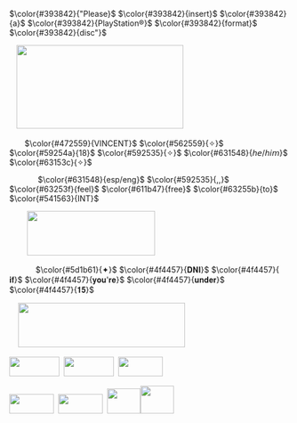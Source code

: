 $\color{#393842}{"Please}$ $\color{#393842}{insert}$  $\color{#393842}{a}$  $\color{#393842}{PlayStation®}$  $\color{#393842}{format}$  $\color{#393842}{disc"}$

ㅤ<img src="https://github.com/user-attachments/assets/b040c050-0b69-47bc-9137-a63ac93428e9" width="300" height="150"/>

‎
‎‎ ‎ ‎ ‎ ‎ ‎  $\color{#472559}{VINCENT}$ 
$\color{#562559}{✧}$ 
$\color{#59254a}{18}$ 
$\color{#592535}{✧}$
$\color{#631548}{𝘩𝘦/𝘩𝘪𝘮}$
$\color{#63153c}{✧}$

‎ ‎ ‎ ‎ ‎‎ ‎ ‎ ‎ ‎ ‎‎ ‎  ‎  ‎ $\color{#631548}{esp/eng}$ $\color{#592535}{,,}$ 
‎‎
‎‎
$\color{#63253f}{feel}$ 
$\color{#611b47}{free}$
$\color{#63255b}{to}$ 
$\color{#541563}{INT}$

‎ ‎ ‎ ‎ ‎‎ ‎ ‎ ‎ <img src="https://camo.githubusercontent.com/136dc6055224a02b56513f64ed67d556184874736a54435f0558257a9794ba1e/68747470733a2f2f7777772e616e61697467616d65732e636f6d2f77702d636f6e74656e742f75706c6f6164732f323032342f30322f6666372d6d6f6e6f672d616c62672d706f72742e706e67" width="230" height="80"/>  

‎‎
‎ ‎ ‎ ‎ ‎ ‎ ‎ ‎ ‎ ‎ ‎  $\color{#5d1b61}{✦}$‎ 
$\color{#4f4457}{𝐃𝐍𝐈}$
$\color{#4f4457}{ 𝐢𝐟}$
$\color{#4f4457}{𝐲𝐨𝐮'𝐫𝐞}$ 
$\color{#4f4457}{𝐮𝐧𝐝𝐞𝐫}$ 
$\color{#4f4457}{𝟏𝟓}$


‎ ‎ ‎ ‎ <img src="https://github.com/user-attachments/assets/6f5feedd-4bca-465f-afed-57eca456f2b6" width="300" height="80"/>‎‎

<img src="https://camo.githubusercontent.com/b198a7750cdc0c1e21d116fb80a83e8ec6f610d43938b558fa1d23028e438147/68747470733a2f2f7374617469632e77696b69612e6e6f636f6f6b69652e6e65742f657366696e616c66616e746173792f696d616765732f302f30612f4c6f676f5f46696e616c5f46616e746173795f736167612e706e672f7265766973696f6e2f6c61746573743f63623d3230313830343031303433353431" width="90" height="35"/>‎‎ ‎  ‎ <img src="https://camo.githubusercontent.com/5d521e0cf56366e05034a923c46bd2f759353efd2552b75ac29a1694a83cffe1/68747470733a2f2f75706c6f61642e77696b696d656469612e6f72672f77696b6970656469612f636f6d6d6f6e732f322f32322f5265645f446561645f526564656d7074696f6e5f325f4c6f676f2e706e67" width="90" height="35"/>‎ ‎‎ ‎  <img src="https://camo.githubusercontent.com/f82aafe0f22735003dfbe52b5536245a72fa76d5513c51e23104d346a1228f9f/68747470733a2f2f7374617469632e77696b69612e6e6f636f6f6b69652e6e65742f6d756461652f696d616765732f382f38322f44616e67616e726f6e70615472696767657248617070794861766f634c6f676f2e706e672f7265766973696f6e2f6c61746573743f63623d3230313930393235303232373435" width="80" height="35"/>


<img src="https://camo.githubusercontent.com/0dee1bc4db95da3f4e9649f2fdc15bec4d420750bb881078b80be50281a773e3/68747470733a2f2f75706c6f61642e77696b696d656469612e6f72672f77696b6970656469612f66722f652f65642f4b696e67646f6d5f4865617274735f4c6f676f2e706e67" width="80" height="35"/>‎ ‎ ‎ <img src="https://camo.githubusercontent.com/1f59dfa4e6002732517798b66cef09b929b22b7ee8a82c46fa5efe63cd2e214e/68747470733a2f2f75706c6f61642e77696b696d656469612e6f72672f77696b6970656469612f636f6d6d6f6e732f302f30382f446576696c2d6d61792d6372792e706e67" width="80" height="35"/>‎ ‎ ‎ ‎ <img src="https://camo.githubusercontent.com/868d5525becd3bdffef32431ce00482cab58bff6337615dc89246d92443d7877/68747470733a2f2f692e67696665722e636f6d2f6f726967696e2f63352f63356339313130353637303736306339313432333866343439653134343132325f773230302e676966" width="60" height="45"/>‎<img src="https://camo.githubusercontent.com/578ea6afd62cefed81c828677d3642a2b378ae9424e62447cb6127835737a622/68747470733a2f2f696d616765732d6578742d312e646973636f72646170702e6e65742f65787465726e616c2f574144357471674f372d5148314a57325f66712d5a55317a6f69655336366c7750656331736256535857302f68747470732f692e67696665722e636f6d2f5a4e65612e676966" width="60" height="50"/>   


<!--
**SEPHlR0TH/SEPHlR0TH** is a ✨ _special_ ✨ repository because its `README.md` (this file) appears on your GitHub profile.


